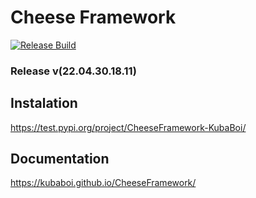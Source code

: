 # Cheese Framework

[![Release Build](https://github.com/KubaBoi/CheeseFramework/actions/workflows/realeaseDate.yml/badge.svg?branch=main)](https://github.com/KubaBoi/CheeseFramework/actions/workflows/realeaseDate.yml)

### Release v(22.04.30.18.11)

## Instalation

https://test.pypi.org/project/CheeseFramework-KubaBoi/

## Documentation

https://kubaboi.github.io/CheeseFramework/